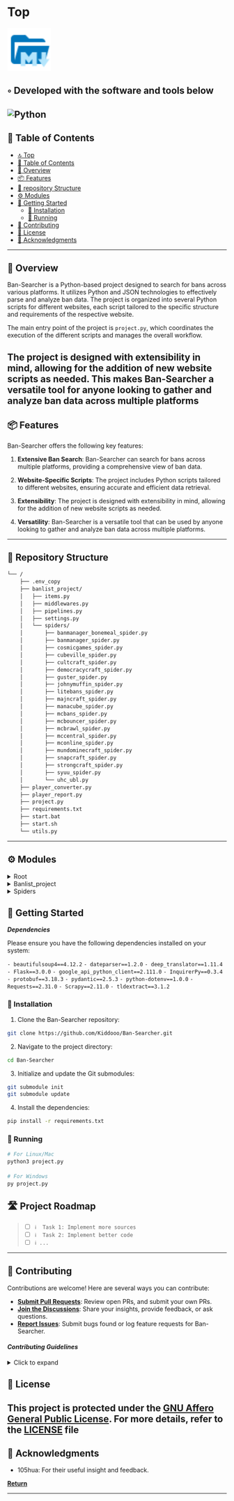 # Top

<img src="https://raw.githubusercontent.com/PKief/vscode-material-icon-theme/ec559a9f6bfd399b82bb44393651661b08aaf7ba/icons/folder-markdown-open.svg" width="100" />

## ◦ Developed with the software and tools below

![Python](https://img.shields.io/badge/Python-3776AB.svg?style=for-the-badge&logo=Python&logoColor=white)
---

## 📖 Table of Contents

- [🔝 Top](#top)
- [📖 Table of Contents](#-table-of-contents)
- [📍 Overview](#-overview)
- [📦 Features](#-features)
- [📂 repository Structure](#-repository-structure)
- [⚙️ Modules](#⚙️-modules)
- [🚀 Getting Started](#-getting-started)
  - [🔧 Installation](#-installation)
  - [🤖 Running ](#🤖-running)
- [🤝 Contributing](#-contributing)
- [📄 License](#-license)
- [👏 Acknowledgments](#-acknowledgments)

---

## 📍 Overview

Ban-Searcher is a Python-based project designed to search for bans across various platforms. It utilizes Python and JSON technologies to effectively parse and analyze ban data. The project is organized into several Python scripts for different websites, each script tailored to the specific structure and requirements of the respective website.

The main entry point of the project is `project.py`, which coordinates the execution of the different scripts and manages the overall workflow.

## The project is designed with extensibility in mind, allowing for the addition of new website scripts as needed. This makes Ban-Searcher a versatile tool for anyone looking to gather and analyze ban data across multiple platforms

## 📦 Features

Ban-Searcher offers the following key features:

1. **Extensive Ban Search**: Ban-Searcher can search for bans across multiple platforms, providing a comprehensive view of ban data.

2. **Website-Specific Scripts**: The project includes Python scripts tailored to different websites, ensuring accurate and efficient data retrieval.

3. **Extensibility**: The project is designed with extensibility in mind, allowing for the addition of new website scripts as needed.

4. **Versatility**: Ban-Searcher is a versatile tool that can be used by anyone looking to gather and analyze ban data across multiple platforms.

---

## 📂 Repository Structure

```sh
└── /
    ├── .env_copy
    ├── banlist_project/
    │   ├── items.py
    │   ├── middlewares.py
    │   ├── pipelines.py
    │   ├── settings.py
    │   └── spiders/
    │       ├── banmanager_bonemeal_spider.py
    │       ├── banmanager_spider.py
    │       ├── cosmicgames_spider.py
    │       ├── cubeville_spider.py
    │       ├── cultcraft_spider.py
    │       ├── democracycraft_spider.py
    │       ├── guster_spider.py
    │       ├── johnymuffin_spider.py
    │       ├── litebans_spider.py
    │       ├── majncraft_spider.py
    │       ├── manacube_spider.py
    │       ├── mcbans_spider.py
    │       ├── mcbouncer_spider.py
    │       ├── mcbrawl_spider.py
    │       ├── mccentral_spider.py
    │       ├── mconline_spider.py
    │       ├── mundominecraft_spider.py
    │       ├── snapcraft_spider.py
    │       ├── strongcraft_spider.py
    │       ├── syuu_spider.py
    │       └── uhc_ubl.py
    ├── player_converter.py
    ├── player_report.py
    ├── project.py
    ├── requirements.txt
    ├── start.bat
    ├── start.sh
    └── utils.py

```

---

## ⚙️ Modules

<details closed><summary>Root</summary>

| File                                       | Summary                                                                                                                                  |
| ------------------------------------------ | ---------------------------------------------------------------------------------------------------------------------------------------- |
| [start.sh](start.sh)                       | This script starts the application.                                                                                                      |
| [project.py](project.py)                   | This is the main entry point of the application. It coordinates the execution of the different scripts and manages the overall workflow. |
| [.env_copy](.env_copy)                     | This file contains environment variables needed for the project.                                                                         |
| [requirements.txt](requirements.txt)       | This file lists the Python dependencies that need to be installed for the project to run.                                                |
| [player_report.py](player_report.py)       | This script generates reports for players.                                                                                               |
| [player_converter.py](player_converter.py) | This script converts player data into a desired format.                                                                                  |
| [utils.py](utils.py)                       | This module contains utility functions that are used across the project.                                                                 |
| [start.bat](start.bat)                     | This script starts the application on Windows systems.                                                                                   |

</details>

<details closed><summary>Banlist_project</summary>

| File                                               | Summary                                                          |
| -------------------------------------------------- | ---------------------------------------------------------------- |
| [pipelines.py](./banlist_project/pipelines.py)     | This script manages data pipelines in the project.               |
| [items.py](./banlist_project/items.py)             | This script defines the data items that the spiders will return. |
| [middlewares.py](./banlist_project/middlewares.py) | This script handles requests made by the spiders.                |
| [settings.py](./banlist_project/settings.py)       | This script contains settings for the Scrapy spiders.            |

</details>

<details closed><summary>Spiders</summary>

| File                                                                                     | Summary                                                                        |
| ---------------------------------------------------------------------------------------- | ------------------------------------------------------------------------------ |
| File                                                                                     | Summary                                                                        |
| ----------------------------------                                                       | ------------------------------------------------------------------------------ |
| [banmanager_bonemeal_spider.py](./banlist_project/spiders/banmanager_bonemeal_spider.py) | This spider is tailored to search for bans on the BanManager BoneMeal website. |
| [banmanager_spider.py](./banlist_project/spiders/banmanager_spider.py)                   | This spider is tailored to search for bans on the BanManager website.          |
| [cosmicgames_spider.py](./banlist_project/spiders/cosmicgames_spider.py)                 | This spider is tailored to search for bans on the CosmicGames website.         |
| [cubeville_spider.py](./banlist_project/spiders/cubeville_spider.py)                     | This spider is tailored to search for bans on the Cubeville website.           |
| [cultcraft_spider.py](./banlist_project/spiders/cultcraft_spider.py)                     | This spider is tailored to search for bans on the CultCraft website.           |
| [democracycraft_spider.py](./banlist_project/spiders/democracycraft_spider.py)           | This spider is tailored to search for bans on the DemocracyCraft website.      |
| [guster_spider.py](./banlist_project/spiders/guster_spider.py)                           | This spider is tailored to search for bans on the Guster website.              |
| [johnymuffin_spider.py](./banlist_project/spiders/johnymuffin_spider.py)                 | This spider is tailored to search for bans on the JohnyMuffin website.         |
| [litebans_spider.py](./banlist_project/spiders/litebans_spider.py)                       | This spider is tailored to search for bans on the LiteBans website.            |
| [majncraft_spider.py](./banlist_project/spiders/majncraft_spider.py)                     | This spider is tailored to search for bans on the Majncraft website.           |
| [manacube_spider.py](./banlist_project/spiders/manacube_spider.py)                       | This spider is tailored to search for bans on the ManaCube website.            |
| [mcbans_spider.py](./banlist_project/spiders/mcbans_spider.py)                           | This spider is tailored to search for bans on the MCBans website.              |
| [mcbouncer_spider.py](./banlist_project/spiders/mcbouncer_spider.py)                     | This spider is tailored to search for bans on the MCBouncer website.           |
| [mcbrawl_spider.py](./banlist_project/spiders/mcbrawl_spider.py)                         | This spider is tailored to search for bans on the MCBrawl website.             |
| [mccentral_spider.py](./banlist_project/spiders/mccentral_spider.py)                     | This spider is tailored to search for bans on the MCCentral website.           |
| [mconline_spider.py](./banlist_project/spiders/mconline_spider.py)                       | This spider is tailored to search for bans on the MCOnline website.            |
| [mundominecraft_spider.py](./banlist_project/spiders/mundominecraft_spider.py)           | This spider is tailored to search for bans on the MundoMinecraft website.      |
| [snapcraft_spider.py](./banlist_project/spiders/snapcraft_spider.py)                     | This spider is tailored to search for bans on the SnapCraft website.           |
| [strongcraft_spider.py](./banlist_project/spiders/strongcraft_spider.py)                 | This spider is tailored to search for bans on the StrongCraft website.         |
| [syuu_spider.py](./banlist_project/spiders/syuu_spider.py)                               | This spider is tailored to search for bans on the Syuu website.                |
| [uhc_ubl.py](./banlist_project/spiders/uhc_ubl.py)                                       | This spider is tailored to search for bans on the UHC UBL website.             |

</details>

## 🚀 Getting Started

**_Dependencies_**

Please ensure you have the following dependencies installed on your system:

`- beautifulsoup4==4.12.2`
`- dateparser==1.2.0`
`- deep_translator==1.11.4`
`- Flask==3.0.0`
`- google_api_python_client==2.111.0`
`- InquirerPy==0.3.4`
`- protobuf==3.18.3`
`- pydantic==2.5.3`
`- python-dotenv==1.0.0`
`- Requests==2.31.0`
`- Scrapy==2.11.0`
`- tldextract==3.1.2`

### 🔧 Installation

1. Clone the Ban-Searcher repository:

```sh
git clone https://github.com/Kiddooo/Ban-Searcher.git
```

2. Navigate to the project directory:

```sh
cd Ban-Searcher
```

3. Initialize and update the Git submodules:

```sh
git submodule init
git submodule update
```

4. Install the dependencies:

```sh
pip install -r requirements.txt
```

### 🤖 Running

```sh
# For Linux/Mac
python3 project.py

# For Windows
py project.py
```

## 🛣 Project Roadmap

> - [ ] `ℹ️  Task 1: Implement more sources`
> - [ ] `ℹ️  Task 2: Implement better code`
> - [ ] `ℹ️ ...`

---

## 🤝 Contributing

Contributions are welcome! Here are several ways you can contribute:

- **[Submit Pull Requests](./CONTRIBUTING.md)**: Review open PRs, and submit your own PRs.
- **[Join the Discussions](https://github.com/Kiddooo/Ban-Searcher/discussions)**: Share your insights, provide feedback, or ask questions.
- **[Report Issues](https://github.com/Kiddooo/Ban-Searcher/issues)**: Submit bugs found or log feature requests for Ban-Searcher.

#### _Contributing Guidelines_

<details closed>
<summary>Click to expand</summary>

1. **Fork the Repository**: Start by forking the project repository to your GitHub account.
2. **Clone Locally**: Clone the forked repository to your local machine using a Git client.

```sh
git clone <your-forked-repo-url>
```

3. **Create a New Branch**: Always work on a new branch, giving it a descriptive name.

```sh
git checkout -b new-feature-x
```

4. **Make Your Changes**: Develop and test your changes locally.
5. **Commit Your Changes**: Commit with a clear and concise message describing your updates.

```sh
git commit -m 'Implemented new feature x.'
```

6. **Push to GitHub**: Push the changes to your forked repository.

```sh
git push origin new-feature-x
```

7. **Submit a Pull Request**: Create a PR against the original project repository. Clearly describe the changes and their motivations.

Once your PR is reviewed and approved, it will be merged into the main branch.

## </details>

## 📄 License

## This project is protected under the [GNU Affero General Public License](https://www.gnu.org/licenses/agpl-3.0.en.html). For more details, refer to the [LICENSE](https://github.com/Kiddooo/Ban-Searcher/blob/main/LICENSE.md) file

## 👏 Acknowledgments

- 105hua: For their useful insight and feedback.

[**Return**](#top)

---
